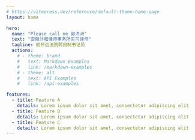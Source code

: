 ```yaml
---
# https://vitepress.dev/reference/default-theme-home-page
layout: home

hero:
  name: "Please call me 郭洪涛"
  text: "安徽汴和律师事务所实习律师"
  tagline: 前怀远法院聘用制书记员
  actions:
    # - theme: brand
    #   text: Markdown Examples
    #   link: /markdown-examples
    # - theme: alt
    #   text: API Examples
    #   link: /api-examples

features:
  - title: Feature A
    details: Lorem ipsum dolor sit amet, consectetur adipiscing elit
  - title: Feature B
    details: Lorem ipsum dolor sit amet, consectetur adipiscing elit
  - title: Feature C
    details: Lorem ipsum dolor sit amet, consectetur adipiscing elit
---
```

